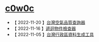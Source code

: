 # [c0w0c](aboutMe.md)

- 【 2022-11-20 】[台灣空氣品質查詢器](https://github.com/c0w0c/Taiwan_Air_Quality_Index_Checker)
- 【 2022-11-16 】[遞迴物件檢查器](https://github.com/c0w0c/object_check_recursive)
- 【 2022-11-05 】[台灣行政區資料生成工具](https://github.com/c0w0c/Taiwan_Administrative_Region_Data_Generator)
